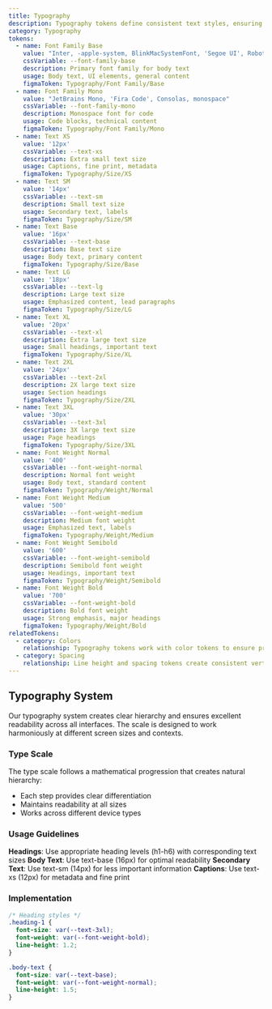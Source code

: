 ```yaml
---
title: Typography
description: Typography tokens define consistent text styles, ensuring readability and visual hierarchy across the design system.
category: Typography
tokens:
  - name: Font Family Base
    value: "Inter, -apple-system, BlinkMacSystemFont, 'Segoe UI', Roboto, sans-serif"
    cssVariable: --font-family-base
    description: Primary font family for body text
    usage: Body text, UI elements, general content
    figmaToken: Typography/Font Family/Base
  - name: Font Family Mono
    value: "JetBrains Mono, 'Fira Code', Consolas, monospace"
    cssVariable: --font-family-mono
    description: Monospace font for code
    usage: Code blocks, technical content
    figmaToken: Typography/Font Family/Mono
  - name: Text XS
    value: '12px'
    cssVariable: --text-xs
    description: Extra small text size
    usage: Captions, fine print, metadata
    figmaToken: Typography/Size/XS
  - name: Text SM
    value: '14px'
    cssVariable: --text-sm
    description: Small text size
    usage: Secondary text, labels
    figmaToken: Typography/Size/SM
  - name: Text Base
    value: '16px'
    cssVariable: --text-base
    description: Base text size
    usage: Body text, primary content
    figmaToken: Typography/Size/Base
  - name: Text LG
    value: '18px'
    cssVariable: --text-lg
    description: Large text size
    usage: Emphasized content, lead paragraphs
    figmaToken: Typography/Size/LG
  - name: Text XL
    value: '20px'
    cssVariable: --text-xl
    description: Extra large text size
    usage: Small headings, important text
    figmaToken: Typography/Size/XL
  - name: Text 2XL
    value: '24px'
    cssVariable: --text-2xl
    description: 2X large text size
    usage: Section headings
    figmaToken: Typography/Size/2XL
  - name: Text 3XL
    value: '30px'
    cssVariable: --text-3xl
    description: 3X large text size
    usage: Page headings
    figmaToken: Typography/Size/3XL
  - name: Font Weight Normal
    value: '400'
    cssVariable: --font-weight-normal
    description: Normal font weight
    usage: Body text, standard content
    figmaToken: Typography/Weight/Normal
  - name: Font Weight Medium
    value: '500'
    cssVariable: --font-weight-medium
    description: Medium font weight
    usage: Emphasized text, labels
    figmaToken: Typography/Weight/Medium
  - name: Font Weight Semibold
    value: '600'
    cssVariable: --font-weight-semibold
    description: Semibold font weight
    usage: Headings, important text
    figmaToken: Typography/Weight/Semibold
  - name: Font Weight Bold
    value: '700'
    cssVariable: --font-weight-bold
    description: Bold font weight
    usage: Strong emphasis, major headings
    figmaToken: Typography/Weight/Bold
relatedTokens:
  - category: Colors
    relationship: Typography tokens work with color tokens to ensure proper contrast and readability
  - category: Spacing
    relationship: Line height and spacing tokens create consistent vertical rhythm
---
```


## Typography System

Our typography system creates clear hierarchy and ensures excellent readability across all interfaces. The scale is designed to work harmoniously at different screen sizes and contexts.

### Type Scale

The type scale follows a mathematical progression that creates natural hierarchy:
- Each step provides clear differentiation
- Maintains readability at all sizes
- Works across different device types

### Usage Guidelines

**Headings**: Use appropriate heading levels (h1-h6) with corresponding text sizes
**Body Text**: Use text-base (16px) for optimal readability
**Secondary Text**: Use text-sm (14px) for less important information
**Captions**: Use text-xs (12px) for metadata and fine print

### Implementation

```css
/* Heading styles */
.heading-1 {
  font-size: var(--text-3xl);
  font-weight: var(--font-weight-bold);
  line-height: 1.2;
}

.body-text {
  font-size: var(--text-base);
  font-weight: var(--font-weight-normal);
  line-height: 1.5;
}
```